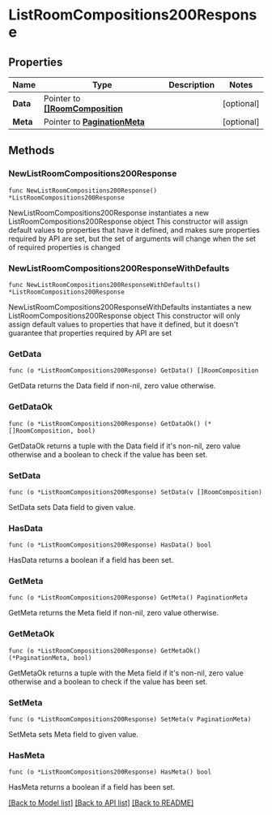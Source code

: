 # ListRoomCompositions200Response

## Properties

Name | Type | Description | Notes
------------ | ------------- | ------------- | -------------
**Data** | Pointer to [**[]RoomComposition**](RoomComposition.md) |  | [optional] 
**Meta** | Pointer to [**PaginationMeta**](PaginationMeta.md) |  | [optional] 

## Methods

### NewListRoomCompositions200Response

`func NewListRoomCompositions200Response() *ListRoomCompositions200Response`

NewListRoomCompositions200Response instantiates a new ListRoomCompositions200Response object
This constructor will assign default values to properties that have it defined,
and makes sure properties required by API are set, but the set of arguments
will change when the set of required properties is changed

### NewListRoomCompositions200ResponseWithDefaults

`func NewListRoomCompositions200ResponseWithDefaults() *ListRoomCompositions200Response`

NewListRoomCompositions200ResponseWithDefaults instantiates a new ListRoomCompositions200Response object
This constructor will only assign default values to properties that have it defined,
but it doesn't guarantee that properties required by API are set

### GetData

`func (o *ListRoomCompositions200Response) GetData() []RoomComposition`

GetData returns the Data field if non-nil, zero value otherwise.

### GetDataOk

`func (o *ListRoomCompositions200Response) GetDataOk() (*[]RoomComposition, bool)`

GetDataOk returns a tuple with the Data field if it's non-nil, zero value otherwise
and a boolean to check if the value has been set.

### SetData

`func (o *ListRoomCompositions200Response) SetData(v []RoomComposition)`

SetData sets Data field to given value.

### HasData

`func (o *ListRoomCompositions200Response) HasData() bool`

HasData returns a boolean if a field has been set.

### GetMeta

`func (o *ListRoomCompositions200Response) GetMeta() PaginationMeta`

GetMeta returns the Meta field if non-nil, zero value otherwise.

### GetMetaOk

`func (o *ListRoomCompositions200Response) GetMetaOk() (*PaginationMeta, bool)`

GetMetaOk returns a tuple with the Meta field if it's non-nil, zero value otherwise
and a boolean to check if the value has been set.

### SetMeta

`func (o *ListRoomCompositions200Response) SetMeta(v PaginationMeta)`

SetMeta sets Meta field to given value.

### HasMeta

`func (o *ListRoomCompositions200Response) HasMeta() bool`

HasMeta returns a boolean if a field has been set.


[[Back to Model list]](../README.md#documentation-for-models) [[Back to API list]](../README.md#documentation-for-api-endpoints) [[Back to README]](../README.md)


